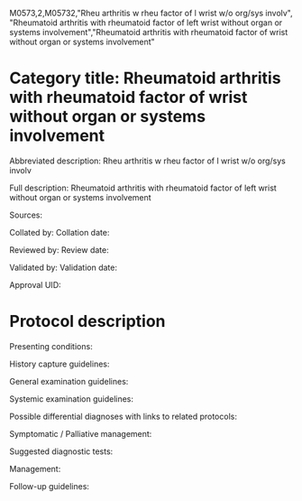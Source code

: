 M0573,2,M05732,"Rheu arthritis w rheu factor of l wrist w/o org/sys involv", "Rheumatoid arthritis with rheumatoid factor of left wrist without organ or systems involvement","Rheumatoid arthritis with rheumatoid factor of wrist without organ or systems involvement"
# Category title: Rheumatoid arthritis with rheumatoid factor of wrist without organ or systems involvement

Abbreviated description: Rheu arthritis w rheu factor of l wrist w/o org/sys involv

Full description: Rheumatoid arthritis with rheumatoid factor of left wrist without organ or systems involvement

Sources:

Collated by:
Collation date:

Reviewed by:
Review date:

Validated by:
Validation date:

Approval UID:

# Protocol description

Presenting conditions:

History capture guidelines:

General examination guidelines:

Systemic examination guidelines:

Possible differential diagnoses with links to related protocols:

Symptomatic / Palliative management:

Suggested diagnostic tests:

Management:

Follow-up guidelines:
